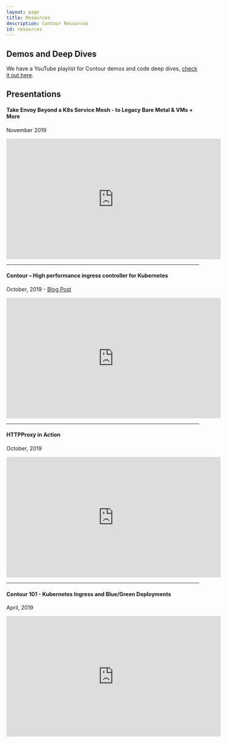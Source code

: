 ```yaml
---
layout: page
title: Resources
description: Contour Resources
id: resources
---
```


## Demos and Deep Dives

We have a YouTube playlist for Contour demos and code deep dives, [check it out here](https://www.youtube.com/playlist?list=PL7bmigfV0EqRTmmjwWm4SxuCZwNvze7se).

## Presentations

#### Take Envoy Beyond a K8s Service Mesh - to Legacy Bare Metal & VMs + More
November 2019

<iframe title="Take Envoy Beyond a K8s Service Mesh - to Legacy Bare Metal & VMs + More (November, 2019)" width="560" height="315" src="https://www.youtube.com/embed/jzla7xdqtwM" frameborder="0" allow="accelerometer; autoplay; encrypted-media; gyroscope; picture-in-picture" allowfullscreen></iframe>

<hr>

#### Contour – High performance ingress controller for Kubernetes 
October, 2019 - [Blog Post](https://projectcontour.io/httpproxy-in-action/)

<iframe title="Contour – High performance ingress controller for Kubernetes (October, 2019)" width="560" height="315" src="https://www.youtube.com/embed/764YUk-wSa0" frameborder="0" allow="accelerometer; autoplay; encrypted-media; gyroscope; picture-in-picture" allowfullscreen></iframe>

<hr>

#### HTTPProxy in Action
October, 2019

<iframe title="HTTPProxy in Action  (October, 2019)" width="560" height="315" src="https://www.youtube.com/embed/YA82A4Rcs_A" frameborder="0" allow="accelerometer; autoplay; encrypted-media; gyroscope; picture-in-picture" allowfullscreen></iframe>

<hr>

#### Contour 101 - Kubernetes Ingress and Blue/Green Deployments 
April, 2019

<iframe title="Contour 101 - Kubernetes Ingress and Blue/Green Deployments (April, 2019)" width="560" height="315" src="https://www.youtube.com/embed/xUJbTnN3Dmw" frameborder="0" allow="accelerometer; autoplay; encrypted-media; gyroscope; picture-in-picture" allowfullscreen></iframe>
